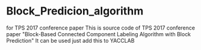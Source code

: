 # Block_Predicion_algorithm
for TPS 2017 conference paper
This is source code of TPS 2017 conference paper "Block-Based Connected Component Labeling Algorithm with Block Prediction"
It can be used just add this to YACCLAB
